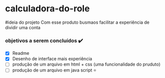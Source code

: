 # calculadora-do-role
#ideia do projeto
Com esse produto busmaos facilitar a experiência de dividir uma conta
### objetivos a serem concluídos ✔️

- [x] Readme
- [x] Desenho de interface mais experiência
- [ ] produção de um arquivo em html + css (uma funcionalidade do pruduto)
- [ ] produção de um arquivo em java script ⭐
